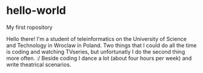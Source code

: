 # hello-world
My first ropository

Hello there!
I'm a student of teleinformatics on the University of Science and Technology in Wroclaw in Poland. Two things that I could do all the time is coding and watching TVseries, but unfortunatly I do the second thing more often. :/
Beside coding I dance a lot (about four hours per week) and write theatrical scenarios.
